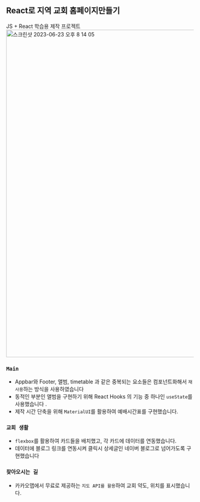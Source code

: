 ## React로 지역 교회 홈페이지만들기
JS + React 학습용 제작 프로젝트 
<img width="880" alt="스크린샷 2023-06-23 오후 8 14 05" src="https://github.com/lee-yeonwoo/VeryGoodChurch/assets/73478057/ddd5ff44-3621-43b5-96a6-245d3325e317">



### `Main`

- Appbar와 Footer, 앨범, timetable 과 같은 중복되는 요소들은 컴포넌트화해서 `재사용`하는 방식을 사용하였습니다
- 동적인 부분인 앨범을 구현하기 위해 React Hooks 의 기능 중 하나인 `useState`를 사용했습니다 .
- 제작 시간 단축을 위해 `MaterialUI`를 활용하여 예배시간표를 구현했습니다.

### `교회 생활`

- `flexbox`를 활용하여 카드들을 배치했고, 각 카드에 데이터를 연동했습니다.
- 데이터에 블로그 링크를 연동시켜 클릭시 상세글인 네이버 블로그로 넘어가도록 구현했습니다

### `찾아오시는 길`

- 카카오맵에서 무료로 제공하는 `지도 API를 활용`하여 교회 약도, 위치를 표시했습니다.
